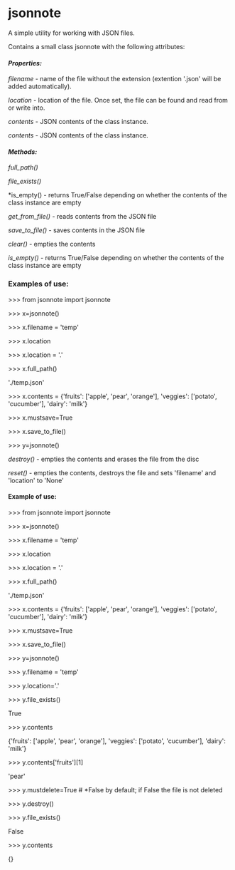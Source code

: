# jsonnote
 A simple utility for working with JSON files.  

 Contains a small class jsonnote with the following attributes:



#### *Properties:* ####


   *filename* - name of the file without the extension (extention '.json' will be added automatically).

   *location* - location of the file. Once set, the file can be found and read from or write into.  


   *contents* - JSON contents of the class instance.  

   *contents* - JSON contents of the class instance.<br>  



#### *Methods:* ####

   *full_path()*  

   *file_exists()*  

   *is_empty()      - returns True/False depending on whether the contents of the class instance are empty  

   *get_from_file()* - reads contents from the JSON file  

   *save_to_file()*  - saves contents in the JSON  file  

   *clear()*         - empties the contents  

   *is_empty()*      - returns True/False depending on whether the contents of the class instance are empty

### Examples of use: ###

 \>>> from jsonnote import jsonnote

 \>>> x=jsonnote()

 \>>> x.filename = 'temp'

 \>>> x.location

 \>>> x.location = '.'

 \>>> x.full_path()

 './temp.json'

 \>>> x.contents = {'fruits': ['apple', 'pear', 'orange'], 'veggies': ['potato', 'cucumber'], 'dairy': 'milk'}

 \>>> x.mustsave=True

\>>> x.save_to_file()


\>>> y=jsonnote()

   *destroy()*       - empties the contents and erases the file from the disc

   *reset()*         - empties the contents, destroys the file and sets 'filename' and 'location' to 'None'<br>



 #### Example of use: ####

 \>>> from jsonnote import jsonnote

\>>> x=jsonnote()  

\>>> x.filename = 'temp'  


\>>> x.location  

\>>> x.location = '.'  

\>>> x.full_path()  

'./temp.json'  

\>>> x.contents = {'fruits': ['apple', 'pear', 'orange'], 'veggies': ['potato', 'cucumber'], 'dairy': 'milk'}  

\>>> x.mustsave=True  

\>>> x.save_to_file()  

 \>>> y=jsonnote()  

\>>> y.filename = 'temp'  

\>>> y.location='.'  

\>>> y.file_exists()  

True  

\>>> y.contents  

{'fruits': ['apple', 'pear', 'orange'], 'veggies': ['potato', 'cucumber'], 'dairy': 'milk'}  

\>>> y.contents['fruits'][1]  

'pear'  


\>>> y.mustdelete=True # *False by default; if False the file is not deleted  

\>>> y.destroy()  

\>>> y.file_exists()  

False  

\>>> y.contents  

{}  
